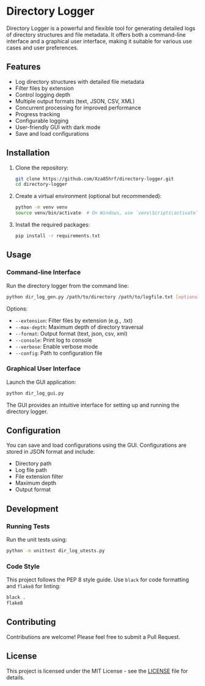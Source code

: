# Directory Logger

Directory Logger is a powerful and flexible tool for generating detailed logs of directory structures and file metadata. It offers both a command-line interface and a graphical user interface, making it suitable for various use cases and user preferences.

## Features

- Log directory structures with detailed file metadata
- Filter files by extension
- Control logging depth
- Multiple output formats (text, JSON, CSV, XML)
- Concurrent processing for improved performance
- Progress tracking
- Configurable logging
- User-friendly GUI with dark mode
- Save and load configurations

## Installation

1. Clone the repository:

   ```sh
   git clone https://github.com/Xza85hrf/directory-logger.git
   cd directory-logger
   ```

2. Create a virtual environment (optional but recommended):

   ```sh
   python -m venv venv
   source venv/bin/activate  # On Windows, use `venv\Scripts\activate`
   ```

3. Install the required packages:

   ```sh
   pip install -r requirements.txt
   ```

## Usage

### Command-line Interface

Run the directory logger from the command line:

```sh
python dir_log_gen.py /path/to/directory /path/to/logfile.txt [options]
```

Options:

- `--extension`: Filter files by extension (e.g., .txt)
- `--max-depth`: Maximum depth of directory traversal
- `--format`: Output format (text, json, csv, xml)
- `--console`: Print log to console
- `--verbose`: Enable verbose mode
- `--config`: Path to configuration file

### Graphical User Interface

Launch the GUI application:

```sh
python dir_log_gui.py
```

The GUI provides an intuitive interface for setting up and running the directory logger.

## Configuration

You can save and load configurations using the GUI. Configurations are stored in JSON format and include:

- Directory path
- Log file path
- File extension filter
- Maximum depth
- Output format

## Development

### Running Tests

Run the unit tests using:

```sh
python -m unittest dir_log_utests.py
```

### Code Style

This project follows the PEP 8 style guide. Use `black` for code formatting and `flake8` for linting:

```sh
black .
flake8
```

## Contributing

Contributions are welcome! Please feel free to submit a Pull Request.

## License

This project is licensed under the MIT License - see the [LICENSE](LICENSE) file for details.
